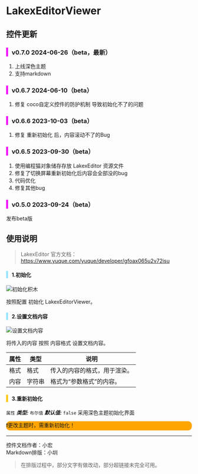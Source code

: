 # LakexEditorViewer
## 控件更新
<div style="border-left: 5px solid rgb(242, 0, 255); padding-left: 10px;">
<h3>v0.7.0 2024-06-26（beta，最新）</h3>
</div>

1. 上线深色主题
2. 支持markdown
<div style="border-left: 5px solid rgb(242, 0, 255); padding-left: 10px;">
<h3>v0.6.7 2024-06-10（beta）</h3>
</div>

1. 修复 coco自定义控件的防护机制 导致初始化不了的问题
<div style="border-left: 5px solid rgb(242, 0, 255); padding-left: 10px;">
<h3>v0.6.6 2023-10-03（beta）</h3>
</div>

1. 修复 重新初始化 后，内容滚动不了的Bug
<div style="border-left: 5px solid rgb(242, 0, 255); padding-left: 10px;">
<h3>v0.6.5 2023-09-30（beta）</h3>
</div>

1. 使用编程猫对象储存存放 LakexEditor 资源文件
2. 修复了切换屏幕重新初始化后内容会全部没的bug
3. 代码优化
4. 修复其他bug

<div style="border-left: 5px solid rgb(242, 0, 255); padding-left: 10px;">
<h3>v0.5.0 2023-09-24（beta）</h3>
</div>

发布beta版
## 使用说明
>LakexEditor 官方文档：https://www.yuque.com/yuque/developer/gfoax065u2v72isu

<div style="border-left: 5px solid rgb(150, 227, 255); padding-left: 10px;">
<h4>1.初始化</h4>
</div>

![初始化积木](https://cc.zitzhen.cn/control/LakexEditorViewer/images/1.png)

按照配置 初始化 LakexEditorViewer。

<div style="border-left: 5px solid rgb(150, 227, 255); padding-left: 10px;">
<h4>2.设置文档内容</h4>
</div>

![设置文档内容](https://cc.zitzhen.cn/control/LakexEditorViewer/images/2.png)

将传入的内容 按照 内容格式 设置文档内容。

|属性|类型|说明|
|---|---|---|
|格式|<a>格式</a>|传入的内容的格式，用于渲染。|
|内容|字符串|格式为“参数格式”的内容。|

<div style="border-left: 5px solid rgb(255, 200, 0); padding-left: 10px;">
<h4>3.重新初始化</h4>
</div>

`属性`  ***类型:*** `布尔值` ***默认值:*** `false`
采用深色主题初始化界面

<div style="background-color: orange;border-radius: 10px;">
❗更改主题时，需重新初始化！</div>

---
控件文档作者：小宏  
Markdown排版：小圳  
>在排版过程中，部分文字有做改动，部分超链接未完全可用。